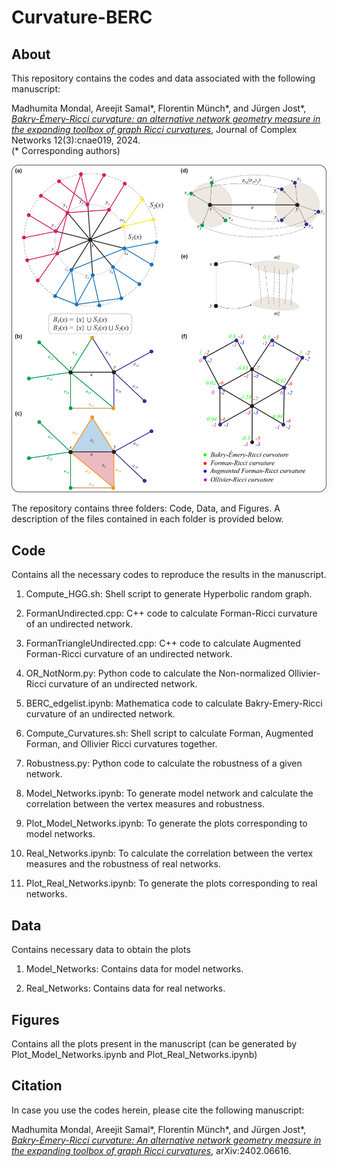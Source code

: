 # Curvature-BERC

## About
This repository contains the codes and data associated with the following manuscript: <br>

Madhumita Mondal, Areejit Samal*, Florentin Münch*, and Jürgen Jost*, [<i>Bakry-Émery-Ricci curvature: an alternative network geometry measure in the expanding toolbox of graph Ricci curvatures</i>](https://academic.oup.com/comnet/article/12/3/cnae019/7683221), Journal of Complex Networks 12(3):cnae019, 2024. <br>
(* Corresponding authors)
<br>

<img src="Schematic.jpg">

The repository contains three folders: Code, Data, and Figures. A description of the files contained in each folder is provided below.

## Code
Contains all the necessary codes to reproduce the results in the manuscript.

1. Compute_HGG.sh: Shell script to generate Hyperbolic random graph.

2. FormanUndirected.cpp: C++ code to calculate Forman-Ricci curvature of an undirected network.

3. FormanTriangleUndirected.cpp: C++ code to calculate Augmented Forman-Ricci curvature of an undirected network.

4. OR_NotNorm.py: Python code to calculate the Non-normalized Ollivier-Ricci curvature of an undirected network.

5. BERC_edgelist.ipynb: Mathematica code to calculate Bakry-Emery-Ricci curvature of an undirected network.

6. Compute_Curvatures.sh: Shell script to calculate Forman, Augmented Forman, and Ollivier Ricci curvatures together.

7. Robustness.py: Python code to calculate the robustness of a given network.

8. Model_Networks.ipynb: To generate model network and calculate the correlation between the vertex measures and robustness.

9. Plot_Model_Networks.ipynb: To generate the plots corresponding to model networks.

10. Real_Networks.ipynb: To calculate the correlation between the vertex measures and the robustness of real networks.

11. Plot_Real_Networks.ipynb: To generate the plots corresponding to real networks.


## Data
Contains necessary data to obtain the plots

1. Model_Networks: Contains data for model networks.

2. Real_Networks: Contains data for real networks.


## Figures

Contains all the plots present in the manuscript (can be generated by Plot_Model_Networks.ipynb and Plot_Real_Networks.ipynb)


## Citation
In case you use the codes herein, please cite the following manuscript:

Madhumita Mondal, Areejit Samal*, Florentin Münch*, and Jürgen Jost*, [<i>Bakry-Émery-Ricci curvature: An alternative network geometry measure in the expanding toolbox of graph Ricci curvatures</i>](https://arxiv.org/abs/2402.06616), arXiv:2402.06616.


